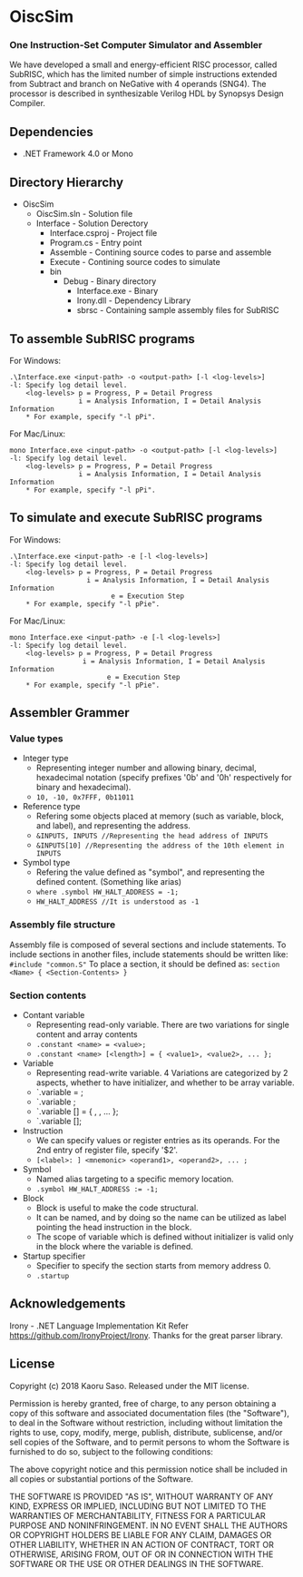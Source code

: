 # OiscSim
### One Instruction-Set Computer Simulator and Assembler
We have developed a small and energy-efficient RISC processor, called SubRISC, which has the limited number of simple instructions extended from Subtract and branch on NeGative with 4 operands (SNG4).
The processor is described in synthesizable Verilog HDL by Synopsys Design Compiler. 

## Dependencies
- .NET Framework 4.0 or Mono

## Directory Hierarchy
- OiscSim
  - OiscSim.sln - Solution file
  - Interface - Solution Derectory
    - Interface.csproj - Project file
    - Program.cs - Entry point
    - Assemble - Contining source codes to parse and assemble
    - Execute - Contining source codes to simulate
    - bin
      - Debug - Binary directory
        - Interface.exe - Binary
        - Irony.dll - Dependency Library
        - sbrsc - Containing sample assembly files for SubRISC

## To assemble SubRISC programs
For Windows:
```
.\Interface.exe <input-path> -o <output-path> [-l <log-levels>]
-l: Specify log detail level.
    <log-levels> p = Progress, P = Detail Progress
	             i = Analysis Information, I = Detail Analysis Information
    * For example, specify "-l pPi".
```
For Mac/Linux:
```
mono Interface.exe <input-path> -o <output-path> [-l <log-levels>]
-l: Specify log detail level.
    <log-levels> p = Progress, P = Detail Progress
	             i = Analysis Information, I = Detail Analysis Information
    * For example, specify "-l pPi".
```

## To simulate and execute SubRISC programs
For Windows:
```
.\Interface.exe <input-path> -e [-l <log-levels>]
-l: Specify log detail level.
    <log-levels> p = Progress, P = Detail Progress
	               i = Analysis Information, I = Detail Analysis Information
				         e = Execution Step
    * For example, specify "-l pPie".
```
For Mac/Linux:
```
mono Interface.exe <input-path> -e [-l <log-levels>]
-l: Specify log detail level.
    <log-levels> p = Progress, P = Detail Progress
	              i = Analysis Information, I = Detail Analysis Information
				        e = Execution Step
    * For example, specify "-l pPie".
```

## Assembler Grammer
### Value types
- Integer type
  - Representing integer number and allowing binary, decimal, hexadecimal notation (specify prefixes '0b' and '0h' respectively for binary and hexadecimal).
  - `10, -10, 0x7FFF, 0b11011`
- Reference type
  - Refering some objects placed at memory (such as variable, block, and label), and representing the address.
  - `&INPUTS, INPUTS //Representing the head address of INPUTS`
  - `&INPUTS[10] //Representing the address of the 10th element in INPUTS`
- Symbol type
  - Refering the value defined as "symbol", and representing the defined content. (Something like arias)
  - `where .symbol HW_HALT_ADDRESS = -1;`
  - `HW_HALT_ADDRESS //It is understood as -1`
### Assembly file structure
Assembly file is composed of several sections and include statements.
To include sections in another files, include statements should be written like:
`#include "common.S"`
To place a section, it should be defined as:
`section <Name> { <Section-Contents> }`
### Section contents
- Contant variable
  - Representing read-only variable. There are two variations for single content and array contents
  - `.constant <name> = <value>;`
  - `.constant <name> [<length>] = { <value1>, <value2>, ... };`
- Variable
  - Representing read-write variable. 4 Variations are categorized by 2 aspects, whether to have initializer, and whether to be array variable.
  - `.variable <name> = <value>;
  - `.variable <name>;
  - `.variable <name> [<length>] = { <value1>, <value2>, ... };
  - `.variable <name> [<length>];
- Instruction
  - We can specify values or register entries as its operands. For the 2nd entry of register file, specify '$2'.
  - `[<label>: ] <mnemonic> <operand1>, <operand2>, ... ;`
- Symbol
  - Named alias targeting to a specific memory location.
  - `.symbol HW_HALT_ADDRESS := -1;`
- Block
  - Block is useful to make the code structural.
  - It can be named, and by doing so the name can be utilized as label pointing the head instruction in the block.
  - The scope of variable which is defined without initializer is valid only in the block where the variable is defined.
- Startup specifier
  - Specifier to specify the section starts from memory address 0.
  - `.startup`

## Acknowledgements
Irony - .NET Language Implementation Kit
Refer https://github.com/IronyProject/Irony. Thanks for the great parser library.
  
## License
Copyright (c) 2018 Kaoru Saso.
Released under the MIT license.

Permission is hereby granted, free of charge, to any person obtaining a 
copy of this software and associated documentation files (the 
"Software"), to deal in the Software without restriction, including 
without limitation the rights to use, copy, modify, merge, publish, 
distribute, sublicense, and/or sell copies of the Software, and to 
permit persons to whom the Software is furnished to do so, subject to 
the following conditions:

The above copyright notice and this permission notice shall be 
included in all copies or substantial portions of the Software.

THE SOFTWARE IS PROVIDED "AS IS", WITHOUT WARRANTY OF ANY KIND, 
EXPRESS OR IMPLIED, INCLUDING BUT NOT LIMITED TO THE WARRANTIES OF 
MERCHANTABILITY, FITNESS FOR A PARTICULAR PURPOSE AND 
NONINFRINGEMENT. IN NO EVENT SHALL THE AUTHORS OR COPYRIGHT HOLDERS BE 
LIABLE FOR ANY CLAIM, DAMAGES OR OTHER LIABILITY, WHETHER IN AN ACTION 
OF CONTRACT, TORT OR OTHERWISE, ARISING FROM, OUT OF OR IN CONNECTION 
WITH THE SOFTWARE OR THE USE OR OTHER DEALINGS IN THE SOFTWARE.
